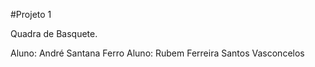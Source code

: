 #Projeto 1 

Quadra de Basquete.

Aluno: André Santana Ferro
Aluno: Rubem Ferreira Santos Vasconcelos
